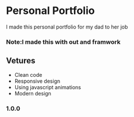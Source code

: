 <h1>Personal Portfolio</h1>
<p>I made this personal portfolio for my dad to her job</p>
<h3>Note:I made this with out and framwork</h3>
<h2>Vetures</h2>
<ul>
    <li>Clean code</li>
    <li>Responsive design</li>
    <li>Using javascript animations</li>
    <li>Modern design</li>
</ul>
<h3>1.0.0</h3>